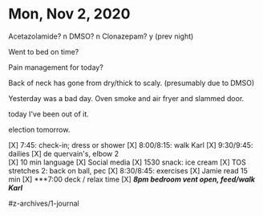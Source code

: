 # Mon, Nov 2, 2020
Acetazolamide? n
DMSO? n
Clonazepam? y
(prev night)

Went to bed on time? 

Pain management for today? 


Back of neck has gone from dry/thick to scaly. (presumably due to DMSO)

Yesterday was a bad day. Oven smoke and air fryer and slammed door. 

today I've been out of it.

election tomorrow. 

[X] 7:45: check-in; dress or shower
[X] 8:00/8:15: walk Karl
[X] 9:30/9:45: dailies
[X] de quervain's, elbow 2	
[X] 10 min language
[X] Social media
[X] 1530 snack: ice cream
[X] TOS stretches 2: back on ball, pec
[X] 8:30/8:45: exercises
[X] Jamie read 15 min
[X] ***7:00 deck / relax time
[X] ***8pm bedroom vent open, feed/walk Karl***



#z-archives/1-journal